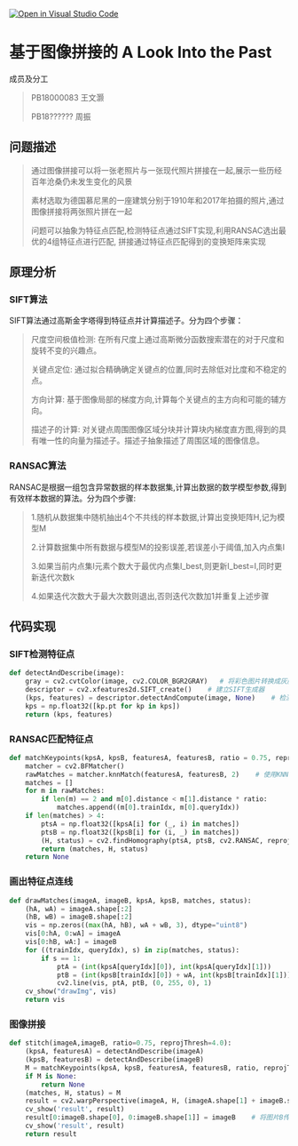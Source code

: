 [![Open in Visual Studio Code](https://classroom.github.com/assets/open-in-vscode-f059dc9a6f8d3a56e377f745f24479a46679e63a5d9fe6f495e02850cd0d8118.svg)](https://classroom.github.com/online_ide?assignment_repo_id=6404706&assignment_repo_type=AssignmentRepo)
# 基于图像拼接的 A Look Into the Past
成员及分工
>PB18000083 王文灏
>
>PB18?????? 周振
>

## 问题描述
>通过图像拼接可以将一张老照片与一张现代照片拼接在一起,展示一些历经百年沧桑仍未发生变化的风景
>
>素材选取为德国慕尼黑的一座建筑分别于1910年和2017年拍摄的照片,通过图像拼接将两张照片拼在一起
>
>问题可以抽象为特征点匹配,检测特征点通过SIFT实现,利用RANSAC选出最优的4组特征点进行匹配,
>拼接通过特征点匹配得到的变换矩阵来实现

## 原理分析
### SIFT算法
SIFT算法通过高斯金字塔得到特征点并计算描述子。分为四个步骤：
>尺度空间极值检测: 在所有尺度上通过高斯微分函数搜索潜在的对于尺度和旋转不变的兴趣点。
>
>关键点定位: 通过拟合精确确定关键点的位置,同时去除低对比度和不稳定的点。
>
>方向计算: 基于图像局部的梯度方向,计算每个关键点的主方向和可能的辅方向。
>
>描述子的计算: 对关键点周围图像区域分块并计算块内梯度直方图,得到的具有唯一性的向量为描述子。描述子抽象描述了周围区域的图像信息。

### RANSAC算法
RANSAC是根据一组包含异常数据的样本数据集,计算出数据的数学模型参数,得到有效样本数据的算法。分为四个步骤:
>1.随机从数据集中随机抽出4个不共线的样本数据,计算出变换矩阵H,记为模型M
>
>2.计算数据集中所有数据与模型M的投影误差,若误差小于阈值,加入内点集I
>
>3.如果当前内点集I元素个数大于最优内点集I_best,则更新I_best=I,同时更新迭代次数k
>
>4.如果迭代次数大于最大次数则退出,否则迭代次数加1并重复上述步骤

## 代码实现
### SIFT检测特征点
```python
def detectAndDescribe(image):
    gray = cv2.cvtColor(image, cv2.COLOR_BGR2GRAY)   # 将彩色图片转换成灰度图
    descriptor = cv2.xfeatures2d.SIFT_create()    # 建立SIFT生成器
    (kps, features) = descriptor.detectAndCompute(image, None)    # 检测SIFT特征点，并计算描述子
    kps = np.float32([kp.pt for kp in kps])
    return (kps, features)
```

### RANSAC匹配特征点
```python
def matchKeypoints(kpsA, kpsB, featuresA, featuresB, ratio = 0.75, reprojThresh = 4.0):
    matcher = cv2.BFMatcher()
    rawMatches = matcher.knnMatch(featuresA, featuresB, 2)    # 使用KNN检测来自A、B图的SIFT特征匹配对，K=2
    matches = []
    for m in rawMatches:
        if len(m) == 2 and m[0].distance < m[1].distance * ratio:        # 当最近距离跟次近距离的比值小于阈值时，保留此匹配对
            matches.append((m[0].trainIdx, m[0].queryIdx))
    if len(matches) > 4:                                                 # 当筛选后的匹配对大于4时，计算视角变换矩阵
        ptsA = np.float32([kpsA[i] for (_, i) in matches])
        ptsB = np.float32([kpsB[i] for (i, _) in matches])
        (H, status) = cv2.findHomography(ptsA, ptsB, cv2.RANSAC, reprojThresh)
        return (matches, H, status)
    return None
```

### 画出特征点连线
```python
def drawMatches(imageA, imageB, kpsA, kpsB, matches, status):
    (hA, wA) = imageA.shape[:2]
    (hB, wB) = imageB.shape[:2]
    vis = np.zeros((max(hA, hB), wA + wB, 3), dtype="uint8")
    vis[0:hA, 0:wA] = imageA
    vis[0:hB, wA:] = imageB
    for ((trainIdx, queryIdx), s) in zip(matches, status):
        if s == 1:
            ptA = (int(kpsA[queryIdx][0]), int(kpsA[queryIdx][1]))
            ptB = (int(kpsB[trainIdx][0]) + wA, int(kpsB[trainIdx][1]))
            cv2.line(vis, ptA, ptB, (0, 255, 0), 1)
    cv_show("drawImg", vis)
    return vis
```

### 图像拼接
```python
def stitch(imageA,imageB, ratio=0.75, reprojThresh=4.0):
    (kpsA, featuresA) = detectAndDescribe(imageA)
    (kpsB, featuresB) = detectAndDescribe(imageB)
    M = matchKeypoints(kpsA, kpsB, featuresA, featuresB, ratio, reprojThresh)
    if M is None:
        return None  
    (matches, H, status) = M
    result = cv2.warpPerspective(imageA, H, (imageA.shape[1] + imageB.shape[1], imageA.shape[0]))    # 将图片A进行视角变换，result是变换后图片
    cv_show('result', result)
    result[0:imageB.shape[0], 0:imageB.shape[1]] = imageB    # 将图片B传入result图片最左端
    cv_show('result', result)
    return result
````

